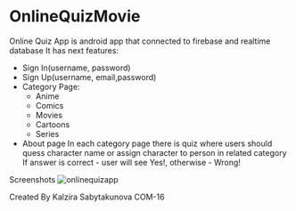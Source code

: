 # OnlineQuizMovie
Online Quiz App is android app that connected to firebase and realtime database
It has next features:
  - Sign In(username, password)
  - Sign Up(username, email,password)
  - Category Page:
      - Anime
      - Comics
      - Movies
      - Cartoons
      - Series
  - About page
In each category page there is quiz where users should quess character name or assign character to person in related category
If answer is correct - user will see Yes!, otherwise - Wrong!

Screenshots
![onlinequizapp](https://user-images.githubusercontent.com/43117184/67743154-06316300-fa48-11e9-98db-e7a5b69df855.png)

Created By Kalzira Sabytakunova COM-16
  
